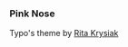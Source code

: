 ### Pink Nose

Typo's theme by [Rita Krysiak][1]

[1]: http://www.ritakrysiak.com/ "Rita Krysiak home web page"
